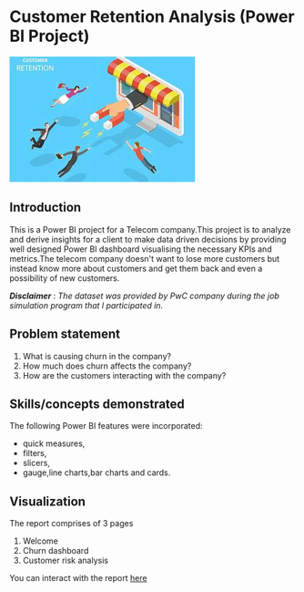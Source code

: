 # Customer Retention Analysis (Power BI Project)

 ![](custretenintro.jfif)


## Introduction
This is a Power BI project for a Telecom company.This project is to analyze and derive insights for a client to make data driven decisions by providing well designed Power BI dashboard visualising the necessary KPIs and metrics.The telecom company doesn't want to lose more customers but instead know more about customers and get them back and even a possibility of new customers.


**_Disclaimer_**  :  _The dataset was provided by PwC company during the job simulation program that l participated in._


## Problem statement
1.	What is causing churn in the company?
2.	How much does churn affects the company?
3.	How are the customers interacting with the company?
   

## Skills/concepts demonstrated
The following Power BI features were incorporated:
-	quick measures,
-	filters,
-	slicers,
-	gauge,line charts,bar charts and cards.


## Visualization
The report comprises of 3 pages
1.	Welcome
2.	Churn dashboard
3.	Customer risk analysis

You can interact with the report [here](https://app.fabric.microsoft.com/groups/me/reports/9d196471-6c0b-418f-b8af-2153aff0442f/ReportSection57e2f73ce40be00019dc?experience=power-bi)
